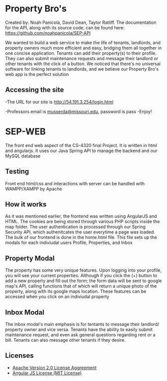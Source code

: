 # Property Bro's
Created by: Noah Panicola, David Dean, Taylor Ratliff. The documentation for the API, along with its source code, can be found here: https://github.com/noahpanicola/SEP-API

We wanted to build a web service to make the life of tenants, landlords, and property owners much more efficient and easy, bridging them all together in one concise application. Tenants can add their property(s) to their profile. They can also submit maintenance requests and message their landlord or other tenants with the click of a button. We noticed that there's no universal software for linking tenants to landlords, and we believe our Property Bro's web app is the perfect solution

## Accessing the site
-The URL for our site is http://54.191.3.254/login.html

-Professors email is musserda@missouri.edu, password is pass
-Enjoy!

# SEP-WEB
The front end web aspect of the CS-4320 final Project. It is written in html and angularjs. It uses our Java Spring API to manage the backend and our MySQL database

## Testing
Front end html/css and interactions with server can be handled with WAMPP/XAMPP by Apache

## How it works
As it was mentioned earlier, the frontend was written using AngularJS and HTML. The cookies are being stored through various PHP scripts inside the map folder. The user authentication is processed through our Spring Security API, which authenitcates the user everytime a page was loaded. The bulk of our frontend is done in the home.html file. This file sets up the modals for each indiviudal users Profile, Properties, and Inbox

## Property Modal
The property has some very unique features. Upon logging into your profile, you will see your current properties. Although if you click the (+) button to add a new property and fill out the form; the form data will be sent to google map's API, calling functions that of which will return a unique photo of the property, along with its google maps location. These features can be accessed when you click on an indiviudal property

## Inbox Modal
The inbox modal's main emphasis is for tentants to message their landlord/ property owner and vice versa. Tenants have the ability to easily submit maintenance request, and even ask general questions regarding rent or a bill. Tenants can also message other tenants if they desire.

## Licenses
* [Apache Version 2.0 License Aggreement](https://www.apache.org/licenses/LICENSE-2.0)
* [Angular JS License (MIT License)](https://opensource.org/licenses/MIT)

